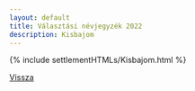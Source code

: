 ```yaml
---
layout: default
title: Választási névjegyzék 2022
description: Kisbajom
---
```


{% include settlementHTMLs/Kisbajom.html %}

[Vissza](../)